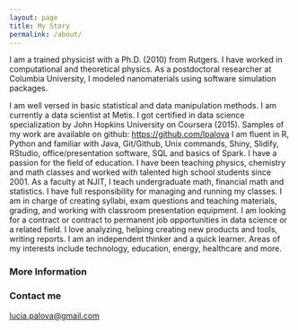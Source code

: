 ```yaml
---
layout: page
title: My Story
permalink: /about/
---
```


I am a trained physicist with a Ph.D. (2010) from Rutgers. I have worked in computational and theoretical physics. 
As a postdoctoral researcher at Columbia University, I modeled nanomaterials using software simulation packages.
<!-- I collaborated with other scientists, presented at conferences and published my work in top peer-reviewed journals.-->

I am well versed in basic statistical and data manipulation methods. I am currently a data scientist at Metis. I got certified in data science specialization by John Hopkins University on Coursera (2015). Samples of my work are available on github: https://github.com/lpalova
I am fluent in R, Python and familiar with Java, Git/Github, Unix commands, Shiny, Slidify, RStudio, office/presentation software, SQL and basics of Spark.
I have a passion for the field of education. I have been teaching physics, chemistry and math classes and worked with talented high school students since 2001. As a faculty at NJIT, I teach undergraduate math, financial math and statistics. I have full responsibility for managing and running my classes. I am in charge of creating syllabi, exam questions and teaching materials, grading, and working with classroom presentation equipment.
I am looking for a contract or contract to permanent job opportunities in data science or a related field. I love analyzing, helping creating new products and tools, writing reports. I am an independent thinker and a quick learner. Areas of my interests include technology, education, energy, healthcare and more.

### More Information


### Contact me

[lucia.palova@gmail.com](mailto:email@domain.com)
